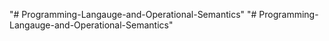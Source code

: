"# Programming-Langauge-and-Operational-Semantics" 
"# Programming-Langauge-and-Operational-Semantics" 

